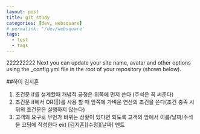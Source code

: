 ```yaml
---
layout: post
title: git_study
categories: [dev, websquare]
# permalink: '/dev/websquare'
tags:
  - test
  - tags
---
```

222222222
Next you can update your site name, avatar and other options using the _config.yml file in the root of your repository (shown below).

##하이 김지훈

1. 조건문 if를 설계할때 개념적 긍정은 위쪽에 먼저 쓴다 (주석은 꼭 써준다)
2. 조건문 if에서 OR(||)를 사용 할 때 앞쪽에 가벼운 연산의 조건을 쓴다(조건 충족 시 뒤의 조건문은 실행하지 않는다)
3. 고객의 요구로 무언가 바뀌는 상황이 있다면 되도록 고객의 앞에서 이름/날짜/주석을 코딩에 작성한다 ex) [김지훈][수정][날짜] 멘트
 